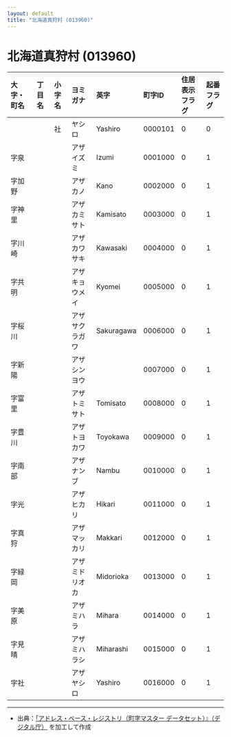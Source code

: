 ```yaml
---
layout: default
title: "北海道真狩村 (013960)"
---
```


# 北海道真狩村 (013960)

| 大字・町名 | 丁目名 | 小字名 | ヨミガナ | 英字 | 町字ID | 住居表示フラグ | 起番フラグ |
|:---|:---|:---|:---|:---|:---|:---|:---|
|  |  | 社 | ヤシロ | Yashiro | 0000101 | 0 | 0 |
| 字泉 |  |  | アザイズミ | Izumi | 0001000 | 0 | 1 |
| 字加野 |  |  | アザカノ | Kano | 0002000 | 0 | 1 |
| 字神里 |  |  | アザカミサト | Kamisato | 0003000 | 0 | 1 |
| 字川崎 |  |  | アザカワサキ | Kawasaki | 0004000 | 0 | 1 |
| 字共明 |  |  | アザキョウメイ | Kyomei | 0005000 | 0 | 1 |
| 字桜川 |  |  | アザサクラガワ | Sakuragawa | 0006000 | 0 | 1 |
| 字新陽 |  |  | アザシンヨウ |  | 0007000 | 0 | 1 |
| 字富里 |  |  | アザトミサト | Tomisato | 0008000 | 0 | 1 |
| 字豊川 |  |  | アザトヨカワ | Toyokawa | 0009000 | 0 | 1 |
| 字南部 |  |  | アザナンブ | Nambu | 0010000 | 0 | 1 |
| 字光 |  |  | アザヒカリ | Hikari | 0011000 | 0 | 1 |
| 字真狩 |  |  | アザマッカリ | Makkari | 0012000 | 0 | 1 |
| 字緑岡 |  |  | アザミドリオカ | Midorioka | 0013000 | 0 | 1 |
| 字美原 |  |  | アザミハラ | Mihara | 0014000 | 0 | 1 |
| 字見晴 |  |  | アザミハラシ | Miharashi | 0015000 | 0 | 1 |
| 字社 |  |  | アザヤシロ | Yashiro | 0016000 | 0 | 1 |

---

- 出典：[「アドレス・ベース・レジストリ（町字マスター データセット）』（デジタル庁）](https://www.digital.go.jp/policies/base_registry_address/) を加工して作成